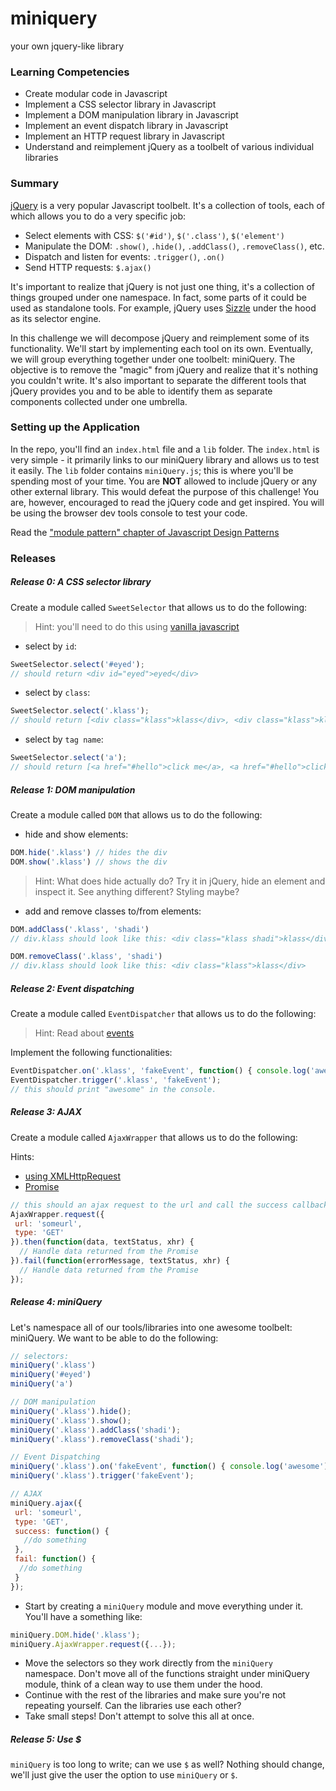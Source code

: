 # miniquery
your own jquery-like library

### Learning Competencies

- Create modular code in Javascript
- Implement a CSS selector library in Javascript
- Implement a DOM manipulation library in Javascript
- Implement an event dispatch library in Javascript
- Implement an HTTP request library in Javascript
- Understand and reimplement jQuery as a toolbelt of various individual libraries

### Summary

[jQuery](http://jquery.com/) is a very popular Javascript toolbelt. It's a collection of tools, each of which allows you to do a very specific job:

  - Select elements with CSS: `$('#id')`, `$('.class')`, `$('element')`
  - Manipulate the DOM: `.show()`, `.hide()`, `.addClass()`, `.removeClass()`, etc.
  - Dispatch and listen for events: `.trigger()`, `.on()`
  - Send HTTP requests: `$.ajax()`

It's important to realize that jQuery is not just one thing, it's a collection of things grouped under one namespace. In fact, some parts of it could be used as standalone tools. For example, jQuery uses [Sizzle](https://github.com/jquery/sizzle) under the hood as its selector engine.

In this challenge we will decompose jQuery and reimplement some of its functionality. We'll start by implementing each tool on its own. Eventually, we will group everything together under one toolbelt: miniQuery. The objective is to remove the "magic" from jQuery and realize that it's nothing you couldn't write. It's also important to separate the different tools that jQuery provides you and to be able to identify them as separate components collected under one umbrella.

### Setting up the Application

In the repo, you'll find an `index.html` file and a `lib` folder. The `index.html` is very simple - it primarily links to our miniQuery library and allows us to test it easily. The `lib` folder contains `miniQuery.js`; this is where you'll be spending most of your time. You are **NOT** allowed to include jQuery or any other external library. This would defeat the purpose of this challenge! You are, however, encouraged to read the jQuery code and get inspired. You will be using the browser dev tools console to test your code.

Read the ["module pattern" chapter of Javascript Design Patterns](http://addyosmani.com/resources/essentialjsdesignpatterns/book/#modulepatternjavascript)

### Releases

##### Release 0: A CSS selector library

Create a module called `SweetSelector` that allows us to do the following:

> Hint: you'll need to do this using [vanilla javascript](http://www.w3schools.com/js/js_htmldom_elements.asp)

- select by `id`:
```javascript
SweetSelector.select('#eyed');
// should return <div id="eyed">eyed</div>
```

- select by `class`:
```javascript
SweetSelector.select('.klass');
// should return [<div class="klass">klass</div>, <div class="klass">klass</div>]
```

- select by `tag name`:
```javascript
SweetSelector.select('a');
// should return [<a href="#hello">click me</a>, <a href="#hello">click me</a>]
```

##### Release 1: DOM manipulation

Create a module called `DOM` that allows us to do the following:

- hide and show elements:
```javascript
DOM.hide('.klass') // hides the div
DOM.show('.klass') // shows the div
```

> Hint: What does hide actually do? Try it in jQuery, hide an element and inspect it. See anything different? Styling maybe?

- add and remove classes to/from elements:
```javascript
DOM.addClass('.klass', 'shadi')
// div.klass should look like this: <div class="klass shadi">klass</div>

DOM.removeClass('.klass', 'shadi')
// div.klass should look like this: <div class="klass">klass</div>
```

##### Release 2: Event dispatching

Create a module called `EventDispatcher` that allows us to do the following:

> Hint: Read about [events](https://developer.mozilla.org/en-US/docs/Web/Guide/Events/Creating_and_triggering_events)

Implement the following functionalities:

```javascript
EventDispatcher.on('.klass', 'fakeEvent', function() { console.log('awesome') });
EventDispatcher.trigger('.klass', 'fakeEvent');
// this should print "awesome" in the console.
```

##### Release 3: AJAX

Create a module called `AjaxWrapper` that allows us to do the following:

Hints:
  * [using XMLHttpRequest](https://developer.mozilla.org/en-US/docs/Web/API/XMLHttpRequest/Using_XMLHttpRequest)
  * [Promise](https://developer.mozilla.org/en-US/docs/Web/JavaScript/Reference/Global_Objects/Promise)

```javascript
// this should an ajax request to the url and call the success callback if successful and fail callback if unsuccessful.
AjaxWrapper.request({
 url: 'someurl',
 type: 'GET'
}).then(function(data, textStatus, xhr) {
  // Handle data returned from the Promise
}).fail(function(errorMessage, textStatus, xhr) {
  // Handle data returned from the Promise
});
```

##### Release 4: miniQuery

Let's namespace all of our tools/libraries into one awesome toolbelt: miniQuery. We want to be able to do the following:

```javascript
// selectors:
miniQuery('.klass')
miniQuery('#eyed')
miniQuery('a')

// DOM manipulation
miniQuery('.klass').hide();
miniQuery('.klass').show();
miniQuery('.klass').addClass('shadi');
miniQuery('.klass').removeClass('shadi');

// Event Dispatching
miniQuery('.klass').on('fakeEvent', function() { console.log('awesome') });
miniQuery('.klass').trigger('fakeEvent');

// AJAX
miniQuery.ajax({
 url: 'someurl',
 type: 'GET',
 success: function() {
   //do something
 },
 fail: function() {
  //do something
 }
});
```

- Start by creating a `miniQuery` module and move everything under it. You'll have a something like:

```javascript
miniQuery.DOM.hide('.klass');
miniQuery.AjaxWrapper.request({...});
```

- Move the selectors so they work directly from the `miniQuery` namespace. Don't move all of the functions straight under miniQuery module, think of a clean way to use them under the hood.
- Continue with the rest of the libraries and make sure you're not repeating yourself. Can the libraries use each other?
- Take small steps! Don't attempt to solve this all at once.

##### Release 5: Use $

`miniQuery` is too long to write; can we use `$` as well? Nothing should change, we'll just give the user the option to use `miniQuery` or `$`.
